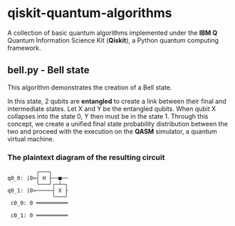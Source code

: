 # qiskit-quantum-algorithms
A collection of basic quantum algorithms implemented under the **IBM Q** Quantum Information Science Kit (**Qiskit**), a Python quantum computing framework.

## bell.py - Bell state

This algorithm demonstrates the creation of a Bell state.

In this state, 2 qubits are **entangled** to create a link between their final and intermediate states.
Let X and Y be the entangled qubits.
When qubit X collapses into the state 0, Y then must be in the state 1.
Through this concept, we create a unified final state probability distribution between
the two and proceed with the execution on the **QASM** simulator, a quantum virtual
machine.

### The plaintext diagram of the resulting circuit
```  
         ┌───┐   
q0_0: |0>┤ H ├──■──
         └───┘┌─┴─┐
q0_1: |0>─────┤ X ├
              └───┘
 c0_0: 0 ══════════
                   
 c0_1: 0 ══════════

```
